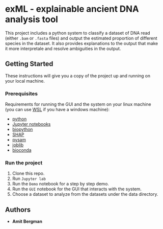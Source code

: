 ﻿# exML - explainable ancient DNA analysis tool

This project includes a python system to classify a dataset of DNA read (either ``.bam`` or ``.fasta`` files) and output the estimated proportion of different species in the dataset.
It also provides explanations to the output that make it more interpretale and resolve ambiguities in the output.

## Getting Started

These instructions will give you a copy of the project up and running on your local machine.

### Prerequisites

Requirements for running the GUI and the system on your linux machine (you can use [WSL](https://docs.microsoft.com/en-us/windows/wsl/install) if you have a windows machine): 
- [python](https://www.python.org/)
- [Jupyter notebooks](https://jupyter.org/)
- [biopython](https://biopython.org/)
- [SHAP](https://shap.readthedocs.io/en/latest/index.html)
- [pysam](https://pysam.readthedocs.io/en/latest/api.html)
- [joblib](https://joblib.readthedocs.io/en/latest/)
- [bioconda](https://bioconda.github.io/)

### Run the project

1. Clone this repo.
2. Run ``Jupyter lab``
3. Run the ``Demo`` notebook for a step by step demo.
4. Run the ``GUI`` notebook for the GUI that interacts with the system. 
5. Choose a dataset to analyze from the datasets under the data directory.

## Authors
  - **Amit Bergman**

